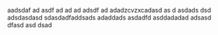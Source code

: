 aadsdaf
ad
asdf
ad
ad
ad
adsdf
ad
adadzcvzxcadasd
as
d
asdads
dsd
adsdasdasd
sdasdadfaddsads
adaddads
asdadfd
asddadadad
adsasd
dfasd
asd
dsad
